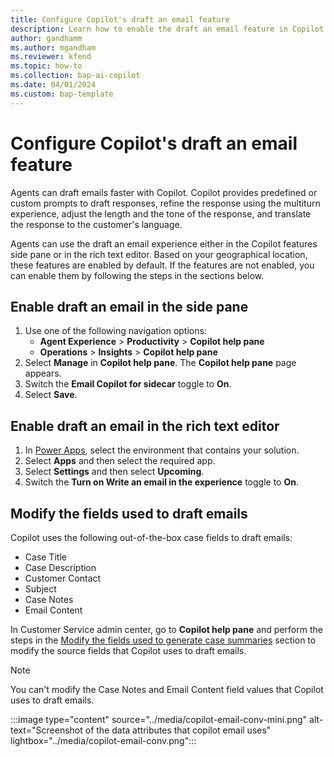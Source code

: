 ```yaml
---
title: Configure Copilot's draft an email feature
description: Learn how to enable the draft an email feature in Copilot to help agents draft emails faster.
author: gandhamm 
ms.author: mgandham 
ms.reviewer: kfend 
ms.topic: how-to 
ms.collection: bap-ai-copilot
ms.date: 04/01/2024
ms.custom: bap-template 
---
```


# Configure Copilot's draft an email feature

Agents can draft emails faster with Copilot. Copilot provides predefined or custom prompts to draft responses, refine the response using the multiturn experience, adjust the length and the tone of the response, and translate the response to the customer's language.

Agents can use the draft an email experience either in the Copilot features side pane or in the rich text editor. Based on your geographical location, these features are enabled by default. If the features are not enabled, you can enable them by following the steps in the sections below.

## Enable draft an email in the side pane

1. Use one of the following navigation options:
      - **Agent Experience** > **Productivity** > **Copilot help pane**
      - **Operations** > **Insights** > **Copilot help pane**
1. Select **Manage** in **Copilot help pane**. The **Copilot help pane** page appears. 
1. Switch the **Email Copilot for sidecar** toggle to **On**.
1. Select **Save**.

## Enable draft an email in the rich text editor

1. In [Power Apps](https://make.powerapps.com/), select the environment that contains your solution.
1. Select **Apps** and then select the required app.
1. Select **Settings** and then select **Upcoming**.
1. Switch the **Turn on Write an email in the experience** toggle to **On**.


## Modify the fields used to draft emails

Copilot uses the following out-of-the-box case fields to draft emails:

- Case Title
- Case Description
- Customer Contact
- Subject
- Case Notes
- Email Content

In Customer Service admin center, go to **Copilot help pane** and perform the steps in the [Modify the fields used to generate case summaries](use-copilot-features.md#modify-the-fields-used-to-generate-case-summaries) section to modify the source fields that Copilot uses to draft emails.

> [!NOTE]
> You can't modify the Case Notes and Email Content field values that Copilot uses to draft emails.

   :::image type="content" source="../media/copilot-email-conv-mini.png" alt-text="Screenshot of the data attributes that copilot email  uses" lightbox="../media/copilot-email-conv.png":::